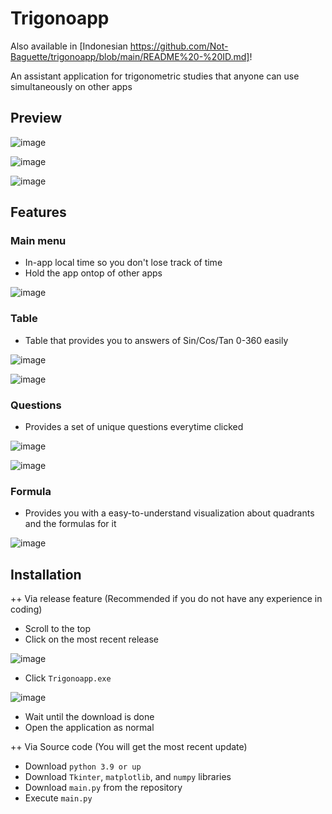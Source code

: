 # Trigonoapp
Also available in [Indonesian https://github.com/Not-Baguette/trigonoapp/blob/main/README%20-%20ID.md]!

An assistant application for trigonometric studies that anyone can use simultaneously on other apps

## Preview
![image](https://user-images.githubusercontent.com/94969176/209784190-7203364b-b8d2-44b1-a3cb-afebcfd83cba.png)

![image](https://user-images.githubusercontent.com/94969176/209784253-bd02b610-75a9-4bce-961b-b0362708aca5.png)

![image](https://user-images.githubusercontent.com/94969176/209784195-ea860bd6-9153-4c92-8288-e9e3ab9390db.png)


## Features
### Main menu
- In-app local time so you don't lose track of time
- Hold the app ontop of other apps

![image](https://user-images.githubusercontent.com/94969176/209784338-7320aac0-b71c-4b9a-9ad7-2e4118bdaa1e.png)

### Table
- Table that provides you to answers of Sin/Cos/Tan 0-360 easily

![image](https://user-images.githubusercontent.com/94969176/209784969-adc65777-e31a-4190-8e12-fe25c8295867.png)

![image](https://user-images.githubusercontent.com/94969176/209784997-fc49ee9f-9171-4df5-8c34-9f9c100827ae.png)

### Questions
- Provides a set of unique questions everytime clicked

![image](https://user-images.githubusercontent.com/94969176/209785068-a32e4031-0a38-4829-9c2c-5416f15b70fe.png)

![image](https://user-images.githubusercontent.com/94969176/209785183-d91cae15-742e-4c88-b68b-41e024ab24ca.png)

### Formula
- Provides you with a easy-to-understand visualization about quadrants and the formulas for it

![image](https://user-images.githubusercontent.com/94969176/209785591-1134a1eb-4b36-4afe-bdc4-a40eb556397f.png)

## Installation
++ Via release feature (Recommended if you do not have any experience in coding)
- Scroll to the top
- Click on the most recent release

![image](https://user-images.githubusercontent.com/94969176/209785868-bf22748b-1372-49a3-b067-a07b97e7976c.png)

- Click `Trigonoapp.exe`

![image](https://user-images.githubusercontent.com/94969176/209785922-e49ebf7e-8ab4-442d-9de1-392e1bb4e582.png)

- Wait until the download is done
- Open the application as normal

++ Via Source code (You will get the most recent update)

- Download `python 3.9 or up`
- Download `Tkinter`, `matplotlib`, and `numpy` libraries
- Download `main.py` from the repository
- Execute `main.py`

